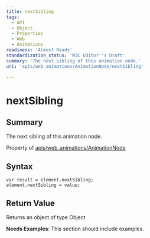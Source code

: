 ```yaml
---
title: nextSibling
tags:
  - API
  - Object
  - Properties
  - Web
  - Animations
readiness: 'Almost Ready'
standardization_status: 'W3C Editor''s Draft'
summary: 'The next sibling of this animation node.'
uri: 'apis/web animations/AnimationNode/nextSibling'

---
```

# nextSibling

## Summary

The next sibling of this animation node.

<span data-meta="applies_to" data-type="key">Property of <span data-type="value">[apis/web\_animations/AnimationNode](/apis/web_animations/AnimationNode)</span></span>

## Syntax

``` {.js}
var result = element.nextSibling;
element.nextSibling = value;
```

## Return Value

<span data-meta="return" data-type="key">Returns an object of type <span data-type="value">Object</span></span>

**Needs Examples**: This section should include examples.

